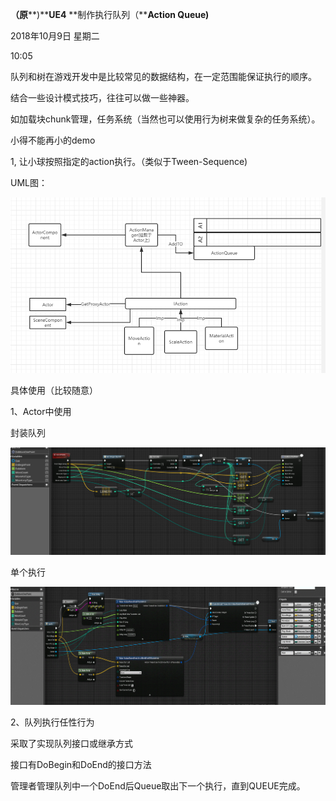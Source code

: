 ﻿**（原****)****UE4** **制作执行队列（****Action Queue)**

2018年10月9日 星期二

10:05

队列和树在游戏开发中是比较常见的数据结构，在一定范围能保证执行的顺序。

结合一些设计模式技巧，往往可以做一些神器。

 

如加载块chunk管理，任务系统（当然也可以使用行为树来做复杂的任务系统）。

 

小得不能再小的demo

1, 让小球按照指定的action执行。（类似于Tween-Sequence)

UML图：

![1559735619514](CommandQueue.assets/1559735619514.png)

具体使用（比较随意）

1、Actor中使用

 

封装队列

![1559735629710](CommandQueue.assets/1559735629710.png)

 

 

单个执行

 

![](./CommandQueue.assets/clip_image006.gif)

 

2、队列执行任性行为

 

采取了实现队列接口或继承方式

 

接口有DoBegin和DoEnd的接口方法

 

管理者管理队列中一个DoEnd后Queue取出下一个执行，直到QUEUE完成。

 
